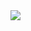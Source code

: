 <img src="https://github.com/wato787/shares/assets/112467830/70b2cdc4-9a7d-4f2b-84e6-ec48e357446b"/>
